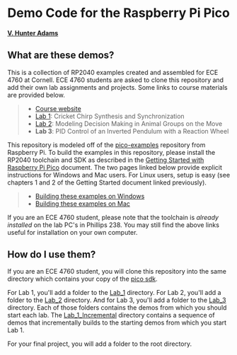 # Demo Code for the Raspberry Pi Pico
#### [V. Hunter Adams](https://vanhunteradams.com)

## What are these demos?

This is a collection of RP2040 examples created and assembled for ECE 4760 at Cornell. ECE 4760 students are asked to clone this repository and add their own lab assignments and projects. Some links to course materials are provided below.

> - [Course website](https://ece4760.github.io)
> - [Lab 1](https://vanhunteradams.com/Pico/Cricket/Crickets.html): Cricket Chirp Synthesis and Synchronization
> - [Lab 2](https://vanhunteradams.com/Pico/Animal_Movement/Animal_Movement.html): Modeling Decision Making in Animal Groups on the Move
> - **Lab 3**: PID Control of an Inverted Pendulum with a Reaction Wheel

This repository is modeled off of the [pico-examples](https://github.com/raspberrypi/pico-examples) repository from Raspberry Pi. To build the examples in this repository, please install the RP2040 toolchain and SDK as described in the [Getting Started with Raspberry Pi Pico](https://datasheets.raspberrypi.com/pico/getting-started-with-pico.pdf) document. The two pages linked below provide explicit instructions for Windows and Mac users. For Linux users, setup is easy (see chapters 1 and 2 of the Getting Started document linked previously). 

> - [Building these examples on Windows](https://vanhunteradams.com/Pico/Setup/PicoSetup.html)
> - [Building these examples on Mac](https://vanhunteradams.com/Pico/Setup/PicoSetupMac.html)

If you are an ECE 4760 student, please note that the toolchain is *already installed* on the lab PC's in Phillips 238. You may still find the above links useful for installation on your own computer.

## How do I use them?

If you are an ECE 4760 student, you will clone this repository into the same directory which contains your copy of the [pico sdk](https://github.com/raspberrypi/pico-sdk). 

For Lab 1, you'll add a folder to the [Lab_1](Lab_1) directory. For Lab 2, you'll add a folder to the [Lab_2](Lab_2) directory. And for Lab 3, you'll add a folder to the [Lab_3](Lab_3) directory. Each of those folders contains the demos from which you should start each lab. The [Lab_1_Incremental](Lab_1_Incremental) directory contains a sequence of demos that incrementally builds to the starting demos from which you start Lab 1.

For your final project, you will add a folder to the root directory.